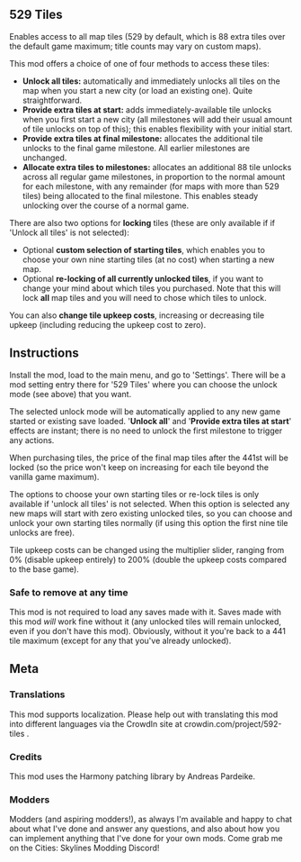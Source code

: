 ## 529 Tiles
Enables access to all map tiles (529 by default, which is 88 extra tiles over the default game maximum; title counts may vary on custom maps).

This mod offers a choice of one of four methods to access these tiles:
- **Unlock all tiles:** automatically and immediately unlocks all tiles on the map when you start a new city (or load an existing one). Quite straightforward.
- **Provide extra tiles at start:** adds immediately-available tile unlocks when you first start a new city (all milestones will add their usual amount of tile unlocks on top of this); this enables flexibility with your initial start.
- **Provide extra tiles at final milestone:** allocates the additional tile unlocks to the final game milestone.  All earlier milestones are unchanged.
- **Allocate extra tiles to milestones:** allocates an additional 88 tile unlocks across all regular game milestones, in proportion to the normal amount for each milestone, with any remainder (for maps with more than 529 tiles) being allocated to the final milestone. This enables steady unlocking over the course of a normal game.

There are also two options for **locking** tiles (these are only available if if 'Unlock all tiles' is not selected):
- Optional **custom selection of starting tiles**, which enables you to choose your own nine starting tiles (at no cost) when starting a new map.
- Optional **re-locking of all currently unlocked tiles**, if you want to change your mind about which tiles you purchased.  Note that this will lock **all** map tiles and you will need to chose which tiles to unlock.

You can also **change tile upkeep costs**, increasing or decreasing tile upkeep (including reducing the upkeep cost to zero).

## Instructions
Install the mod, load to the main menu, and go to 'Settings'. There will be a mod setting entry there for '529 Tiles' where you can choose the unlock mode (see above) that you want.

The selected unlock mode will be automatically applied to any new game started or existing save loaded. '**Unlock all**' and '**Provide extra tiles at start**' effects are instant; there is no need to unlock the first milestone to trigger any actions.

When purchasing tiles, the price of the final map tiles after the 441st will be locked (so the price won't keep on increasing for each tile beyond the vanilla game maximum).

The options to choose your own starting tiles or re-lock tiles is only available if 'unlock all tiles' is not selected.  When this option is selected any new maps will start with zero existing unlocked tiles, so you can choose and unlock your own starting tiles normally (if using this option the first nine tile unlocks are free).

Tile upkeep costs can be changed using the multiplier slider, ranging from 0% (disable upkeep entirely) to 200% (double the upkeep costs compared to the base game).

### Safe to remove at any time
This mod is not required to load any saves made with it. Saves made with this mod *will* work fine without it (any unlocked tiles will remain unlocked, even if you don't have this mod). Obviously, without it you're back to a 441 tile maximum (except for any that you've already unlocked).

## Meta
### Translations
This mod supports localization. Please help out with translating this mod into different languages via the CrowdIn site at crowdin.com/project/592-tiles .

### Credits
This mod uses the Harmony patching library by Andreas Pardeike.

### Modders
Modders (and aspiring modders!), as always I'm available and happy to chat about what I've done and answer any questions, and also about how you can implement anything that I've done for your own mods. Come grab me on the Cities: Skylines Modding Discord!
